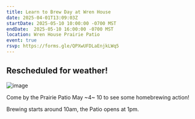 ```yaml
---
title: Learn to Brew Day at Wren House
date: 2025-04-01T13:09:03Z
startDate: 2025-05-10 10:00:00 -0700 MST
endDate:  2025-05-10 16:00:00 -0700 MST
location: Wren House Prairie Patio
event: true
rsvp: https://forms.gle/QPXwUFDLaEnjkLWq5
---
```


## Rescheduled for weather!

![image](NHBD25.png)
 
Come by the Prairie Patio May ~4~ 10 to see some homebrewing action! 

Brewing starts around 10am, the Patio opens at 1pm.
  
